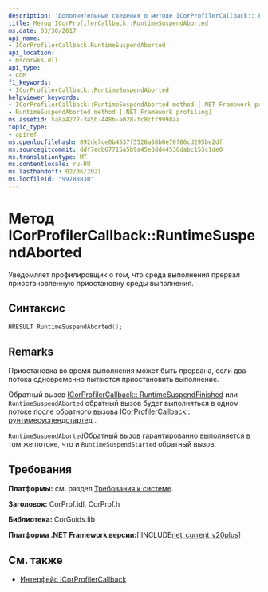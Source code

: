 ```yaml
---
description: 'Дополнительные сведения о методе ICorProfilerCallback:: Рунтимесуспендабортед'
title: Метод ICorProfilerCallback::RuntimeSuspendAborted
ms.date: 03/30/2017
api_name:
- ICorProfilerCallback.RuntimeSuspendAborted
api_location:
- mscorwks.dll
api_type:
- COM
f1_keywords:
- ICorProfilerCallback::RuntimeSuspendAborted
helpviewer_keywords:
- ICorProfilerCallback::RuntimeSuspendAborted method [.NET Framework profiling]
- RuntimeSuspendAborted method [.NET Framework profiling]
ms.assetid: 5a8a4277-345b-448b-a028-fc8cff9998aa
topic_type:
- apiref
ms.openlocfilehash: 892de7ce0b4537f5526a58b6e70f66cd295be2df
ms.sourcegitcommit: ddf7edb67715a5b9a45e3dd44536dabc153c1de0
ms.translationtype: MT
ms.contentlocale: ru-RU
ms.lasthandoff: 02/06/2021
ms.locfileid: "99788830"
---
```

# <a name="icorprofilercallbackruntimesuspendaborted-method"></a>Метод ICorProfilerCallback::RuntimeSuspendAborted

Уведомляет профилировщик о том, что среда выполнения прервал приостановленную приостановку среды выполнения.  
  
## <a name="syntax"></a>Синтаксис  
  
```cpp  
HRESULT RuntimeSuspendAborted();  
```  
  
## <a name="remarks"></a>Remarks  

 Приостановка во время выполнения может быть прервана, если два потока одновременно пытаются приостановить выполнение.  
  
 Обратный вызов [ICorProfilerCallback:: RuntimeSuspendFinished](icorprofilercallback-runtimesuspendfinished-method.md) или `RuntimeSuspendAborted` обратный вызов будет выполняться в одном потоке после обратного вызова [ICorProfilerCallback:: рунтимесуспендстартед](icorprofilercallback-runtimesuspendstarted-method.md) .  
  
 `RuntimeSuspendAborted`Обратный вызов гарантированно выполняется в том же потоке, что и `RuntimeSuspendStarted` обратный вызов.  
  
## <a name="requirements"></a>Требования  

 **Платформы:** см. раздел [Требования к системе](../../get-started/system-requirements.md).  
  
 **Заголовок:** CorProf.idl, CorProf.h  
  
 **Библиотека:** CorGuids.lib  
  
 **Платформа .NET Framework версии:**[!INCLUDE[net_current_v20plus](../../../../includes/net-current-v20plus-md.md)]  
  
## <a name="see-also"></a>См. также

- [Интерфейс ICorProfilerCallback](icorprofilercallback-interface.md)

